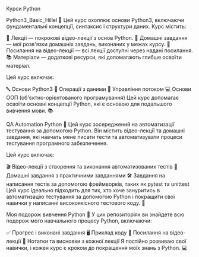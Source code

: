 Курси Python

Python3_Basic_Hillel 🐍
Цей курс охоплює основи Python3, включаючи фундаментальні концепції, синтаксис і структури даних. Курс містить:

🎥 Лекції — покрокові відео-лекції з основ Python.
📝 Домашні завдання — мої розв'язки домашніх завдань, виконаних у межах курсу.
🔗 Посилання на відео-лекції — всі лекції доступні через надані посилання.
📚 Матеріали — додаткові ресурси, які допомагають глибше освоїти матеріал.

Цей курс включає:

🔤 Основи Python3
🔢 Операції з даними
🔄 Управління потоком
💻 Основи ООП (об'єктно-орієнтованого програмування)
Цей курс допомагає освоїти основні концепції Python, які є основою для подальшого вивчення мови. 📚

QA Automation Python 🤖
Цей курс зосереджений на автоматизації тестування за допомогою Python. Він містить відео-лекції та домашні завдання, які навчать мене писати тести та автоматизувати процеси тестування програмного забезпечення.

Цей курс включає:

🎬 Відео-лекції з створення та виконання автоматизованих тестів
📑 Домашні завдання з практичними завданнями
🛠️ Завдання на написання тестів за допомогою фреймворків, таких як pytest та unittest
Цей курс ідеально підходить для тих, хто хоче зануритись в автоматизацію тестування за допомогою Python і покращити свої навички у написанні високоякісного тестового коду. 🧪

Моя подорож вивчення Python 🚀
У цих репозиторіях ви знайдете всю подорож мого навчального процесу Python, включаючи:

✅ Прогрес і виконані завдання
🖥️ Приклад коду
🎥 Посилання на відео-лекції
📓 Нотатки та висновки з кожної лекції
Я постійно розвиваю свої навички, і кожен курс є кроком до покращення моїх знань з Python. 💻
